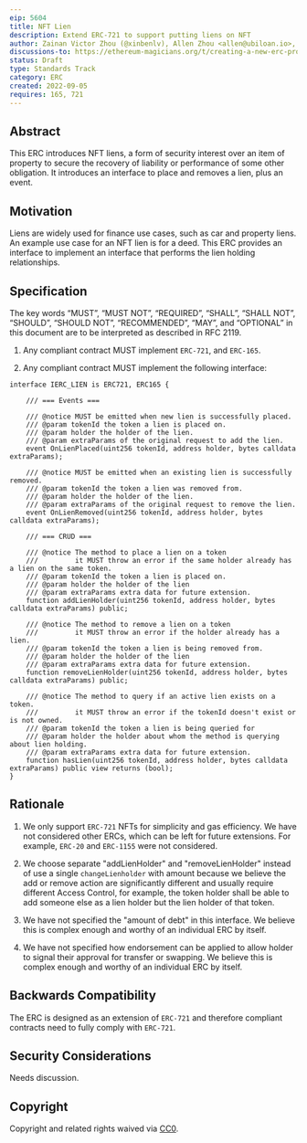 ```yaml
---
eip: 5604
title: NFT Lien
description: Extend ERC-721 to support putting liens on NFT
author: Zainan Victor Zhou (@xinbenlv), Allen Zhou <allen@ubiloan.io>, Alex Qin <alex@ubiloan.io>
discussions-to: https://ethereum-magicians.org/t/creating-a-new-erc-proposal-for-nft-lien/10683
status: Draft
type: Standards Track
category: ERC
created: 2022-09-05
requires: 165, 721
---
```


## Abstract

This ERC introduces NFT liens, a form of security interest over an item of property to secure the recovery of liability or performance of some other obligation. It introduces an interface to place and removes a lien, plus an event.

## Motivation

Liens are widely used for finance use cases, such as car and property liens. An example use case for an NFT lien is for a deed.
This ERC provides an interface to implement an interface that performs the lien holding relationships.

## Specification

The key words “MUST”, “MUST NOT”, “REQUIRED”, “SHALL”, “SHALL NOT”, “SHOULD”, “SHOULD NOT”, “RECOMMENDED”, “MAY”, and “OPTIONAL” in this document are to be interpreted as described in RFC 2119.

1. Any compliant contract MUST implement `ERC-721`, and `ERC-165`.

2. Any compliant contract MUST implement the following interface:

```solidity
interface IERC_LIEN is ERC721, ERC165 {

    /// === Events ===

    /// @notice MUST be emitted when new lien is successfully placed.
    /// @param tokenId the token a lien is placed on.
    /// @param holder the holder of the lien.
    /// @param extraParams of the original request to add the lien.
    event OnLienPlaced(uint256 tokenId, address holder, bytes calldata extraParams);

    /// @notice MUST be emitted when an existing lien is successfully removed.
    /// @param tokenId the token a lien was removed from.
    /// @param holder the holder of the lien.
    /// @param extraParams of the original request to remove the lien.
    event OnLienRemoved(uint256 tokenId, address holder, bytes calldata extraParams);

    /// === CRUD ===

    /// @notice The method to place a lien on a token
    ///         it MUST throw an error if the same holder already has a lien on the same token.
    /// @param tokenId the token a lien is placed on.
    /// @param holder the holder of the lien
    /// @param extraParams extra data for future extension.
    function addLienHolder(uint256 tokenId, address holder, bytes calldata extraParams) public;

    /// @notice The method to remove a lien on a token
    ///         it MUST throw an error if the holder already has a lien.
    /// @param tokenId the token a lien is being removed from.
    /// @param holder the holder of the lien
    /// @param extraParams extra data for future extension.
    function removeLienHolder(uint256 tokenId, address holder, bytes calldata extraParams) public;

    /// @notice The method to query if an active lien exists on a token.
    ///         it MUST throw an error if the tokenId doesn't exist or is not owned.
    /// @param tokenId the token a lien is being queried for
    /// @param holder the holder about whom the method is querying about lien holding.
    /// @param extraParams extra data for future extension.
    function hasLien(uint256 tokenId, address holder, bytes calldata extraParams) public view returns (bool);
}
```

## Rationale

1. We only support `ERC-721` NFTs for simplicity and gas efficiency. We have not considered other ERCs, which can be left for future extensions. For example, `ERC-20` and `ERC-1155` were not considered.

2. We choose separate "addLienHolder" and "removeLienHolder" instead of use a single `changeLienholder` with amount because we believe
the add or remove action are significantly different and usually require different Access Control,
for example, the token holder shall be able to add someone else as a lien holder but the lien holder of that token.

3. We have not specified the "amount of debt" in this interface. We believe this is complex enough and worthy of an individual ERC by itself.

4. We have not specified how endorsement can be applied to allow holder to signal their approval for transfer or swapping. We believe this is complex enough and worthy of an individual ERC by itself.

## Backwards Compatibility

The ERC is designed as an extension of `ERC-721` and therefore compliant contracts need to fully comply with `ERC-721`.

## Security Considerations

Needs discussion.

## Copyright

Copyright and related rights waived via [CC0](/LICENSE.md).
